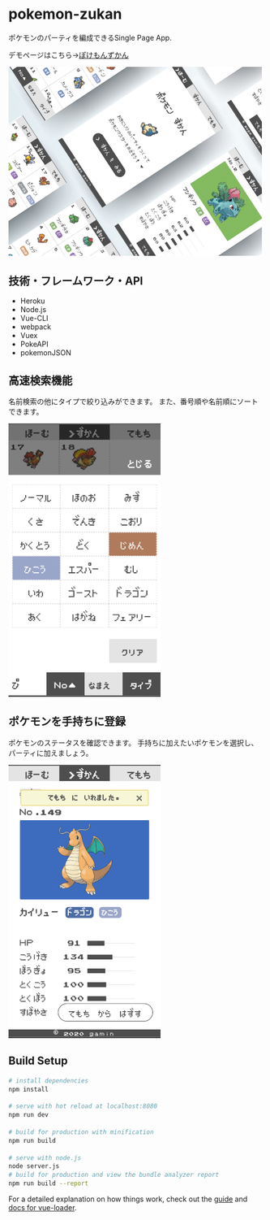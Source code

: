 # pokemon-zukan
  ポケモンのパーティを編成できるSingle Page App.

  デモページはこちら→[ぽけもんずかん](https://pure-ridge-71592.herokuapp.com/)

  <img src="readme/readme.jpg" width="500px">

## 技術・フレームワーク・API
  * Heroku
  * Node.js
  * Vue-CLI
  * webpack
  * Vuex
  * PokeAPI
  * pokemonJSON

## 高速検索機能
  名前検索の他にタイプで絞り込みができます。
  また、番号順や名前順にソートできます。

  <img src="readme/type.png" width="300px">

## ポケモンを手持ちに登録
  ポケモンのステータスを確認できます。
  手持ちに加えたいポケモンを選択し、パーティに加えましょう。

  <img src="readme/detail.png" width="300px">



## Build Setup

``` bash
# install dependencies
npm install

# serve with hot reload at localhost:8080
npm run dev

# build for production with minification
npm run build

# serve with node.js
node server.js
# build for production and view the bundle analyzer report
npm run build --report
```

For a detailed explanation on how things work, check out the [guide](http://vuejs-templates.github.io/webpack/) and [docs for vue-loader](http://vuejs.github.io/vue-loader).
